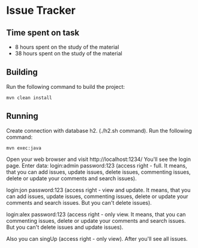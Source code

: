 Issue Tracker
==============================================
## Time spent on task
  * 8 hours spent on the study of the material
  * 38 hours spent on the study of the material 

## Building
Run the following command to build the project:
```
mvn clean install
```

## Running
Create connection with database h2. (./h2.sh command).
Run the following command:
```
mvn exec:java
```
Open your web browser and visit http://localhost:1234/ 
You'll see the login page. 
Enter data: login:admin password:123 (access right - full. It means, that you can add issues, update issues, delete issues, commenting issues, delete or update your comments and search issues).
                                        
login:jon password:123 (access right - view and update. It means, that you can add issues, update issues, commenting issues, delete or update your comments and search issues. But you can't delete issues).

login:alex password:123 (access right - only view. It means, that you can commenting issues, delete or update your comments and search issues. But you can't delete issues and update issues).

Also you can singUp (access right - only view).
After you'll see all issues.
